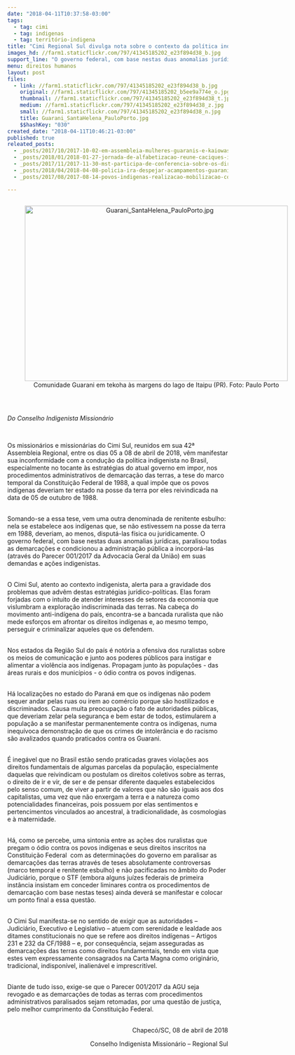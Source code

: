 ```yaml
---
date: "2018-04-11T10:37:58-03:00"
tags:
  - tag: cimi
  - tag: indigenas
  - tag: território-indigena
title: "Cimi Regional Sul divulga nota sobre o contexto da política indigenista no Brasil\n"
images_hd: //farm1.staticflickr.com/797/41345185202_e23f894d38_b.jpg
support_line: "O governo federal, com base nestas duas anomalias jurídicas, paralisou todas as demarcações e condicionou a administração pública a incorporá-las (através do Parecer 001/2017 da Advocacia Geral da União) em suas demandas e ações indigenista"
menu: direitos humanos
layout: post
files:
  - link: //farm1.staticflickr.com/797/41345185202_e23f894d38_b.jpg
    original: //farm1.staticflickr.com/797/41345185202_b5ee9a774e_o.jpg
    thumbnail: //farm1.staticflickr.com/797/41345185202_e23f894d38_t.jpg
    medium: //farm1.staticflickr.com/797/41345185202_e23f894d38_z.jpg
    small: //farm1.staticflickr.com/797/41345185202_e23f894d38_n.jpg
    title: Guarani_SantaHelena_PauloPorto.jpg
    $$hashKey: "030"
created_date: "2018-04-11T10:46:21-03:00"
published: true
releated_posts:
  - _posts/2017/10/2017-10-02-em-assembleia-mulheres-guaranis-e-kaiowas-reafirma-a-continuidade-da-luta-pela-terra.md
  - _posts/2018/01/2018-01-27-jornada-de-alfabetizacao-reune-caciques-indigenas-no-maranhao.md
  - _posts/2017/11/2017-11-30-mst-participa-de-conferencia-sobre-os-direitos-humanos-no-canada.md
  - _posts/2018/04/2018-04-08-policia-ira-despejar-acampamentos-guarani-e-kaiowa-nesta-segunda-em-caarapo-ms.md
  - _posts/2017/08/2017-08-14-povos-indigenas-realizacao-mobilizacao-contra-o-marco-temporal.md

---
```

<div style="text-align:center">
<figure class="image" style="display:inline-block"><img alt="Guarani_SantaHelena_PauloPorto.jpg" height="400" src="//farm1.staticflickr.com/797/41345185202_e23f894d38_b.jpg" width="600" />
<figcaption>Comunidade Guarani em tekoha &agrave;s margens do lago de Itaipu (PR). Foto: Paulo Porto</figcaption>
</figure>
</div>

<p>&nbsp;</p>

<p><em>Do Conselho Indigenista Mission&aacute;rio&nbsp;</em></p>

<p>&nbsp;</p>

<p>Os mission&aacute;rios e mission&aacute;rias do Cimi Sul, reunidos em sua 42&ordf; Assembleia Regional, entre os dias 05 a 08 de abril de 2018, v&ecirc;m manifestar sua inconformidade com a condu&ccedil;&atilde;o da pol&iacute;tica indigenista no Brasil, especialmente no tocante &agrave;s estrat&eacute;gias do atual governo em impor, nos procedimentos administrativos de demarca&ccedil;&atilde;o das terras, a tese do marco temporal da Constitui&ccedil;&atilde;o Federal de 1988, a qual imp&otilde;e que os povos ind&iacute;genas deveriam ter estado na posse da terra por eles reivindicada na data de 05 de outubro de 1988.</p>

<p><br />
Somando-se a essa tese, vem uma outra denominada de renitente esbulho: nela se estabelece aos ind&iacute;genas que, se n&atilde;o estivessem na posse da terra em 1988, deveriam, ao menos, disput&aacute;-las f&iacute;sica ou juridicamente. O governo federal, com base nestas duas anomalias jur&iacute;dicas, paralisou todas as demarca&ccedil;&otilde;es e condicionou a administra&ccedil;&atilde;o p&uacute;blica a incorpor&aacute;-las (atrav&eacute;s do Parecer 001/2017 da Advocacia Geral da Uni&atilde;o) em suas demandas e a&ccedil;&otilde;es indigenistas.</p>

<p><br />
O Cimi Sul, atento ao contexto indigenista, alerta para a gravidade dos problemas que adv&ecirc;m destas estrat&eacute;gias jur&iacute;dico-pol&iacute;ticas. Elas foram forjadas com o intuito de atender interesses de setores da economia que vislumbram a explora&ccedil;&atilde;o indiscriminada das terras. Na cabe&ccedil;a do movimento anti-ind&iacute;gena do pa&iacute;s, encontra-se a bancada ruralista que n&atilde;o mede esfor&ccedil;os em afrontar os direitos ind&iacute;genas e, ao mesmo tempo, perseguir e criminalizar aqueles que os defendem.</p>

<p><br />
Nos estados da Regi&atilde;o Sul do pa&iacute;s &eacute; not&oacute;ria a ofensiva dos ruralistas sobre os meios de comunica&ccedil;&atilde;o e junto aos poderes p&uacute;blicos para instigar e alimentar a viol&ecirc;ncia aos ind&iacute;genas. Propagam junto &agrave;s popula&ccedil;&otilde;es - das &aacute;reas rurais e dos munic&iacute;pios - o &oacute;dio contra os povos ind&iacute;genas.</p>

<p><br />
H&aacute; localiza&ccedil;&otilde;es no estado do Paran&aacute; em que os ind&iacute;genas n&atilde;o podem sequer andar pelas ruas ou irem ao com&eacute;rcio porque s&atilde;o hostilizados e discriminados. Causa muita preocupa&ccedil;&atilde;o o fato de autoridades p&uacute;blicas, que deveriam zelar pela seguran&ccedil;a e bem estar de todos, estimularem a popula&ccedil;&atilde;o a se manifestar permanentemente contra os ind&iacute;genas, numa inequ&iacute;voca demonstra&ccedil;&atilde;o de que os crimes de intoler&acirc;ncia e do racismo s&atilde;o avalizados quando praticados contra os Guarani.</p>

<p><br />
&Eacute; ineg&aacute;vel que no Brasil est&atilde;o sendo praticadas graves viola&ccedil;&otilde;es aos direitos fundamentais de algumas parcelas da popula&ccedil;&atilde;o, especialmente daquelas que reivindicam ou postulam os direitos coletivos sobre as terras, o direito de ir e vir, de ser e de pensar diferente daqueles estabelecidos pelo senso comum, de viver a partir de valores que n&atilde;o s&atilde;o iguais aos dos capitalistas, uma vez que n&atilde;o enxergam a terra e a natureza como potencialidades financeiras, pois possuem por elas sentimentos e pertencimentos vinculados ao ancestral, &agrave; tradicionalidade, &agrave;s cosmologias e &agrave; maternidade.</p>

<p><br />
H&aacute;, como se percebe, uma sintonia entre as a&ccedil;&otilde;es dos ruralistas que pregam o &oacute;dio contra os povos ind&iacute;genas e seus direitos inscritos na Constitui&ccedil;&atilde;o Federal &nbsp;com as determina&ccedil;&otilde;es do governo em paralisar as demarca&ccedil;&otilde;es das terras atrav&eacute;s de teses absolutamente controversas (marco temporal e renitente esbulho) e n&atilde;o pacificadas no &acirc;mbito do Poder Judici&aacute;rio, porque o STF (embora alguns ju&iacute;zes federais de primeira inst&acirc;ncia insistam em conceder liminares contra os procedimentos de demarca&ccedil;&atilde;o com base nestas teses) ainda dever&aacute; se manifestar e colocar um ponto final a essa quest&atilde;o.</p>

<p><br />
O Cimi Sul manifesta-se no sentido de exigir que as autoridades &ndash; Judici&aacute;rio, Executivo e Legislativo &ndash; atuem com serenidade e lealdade aos ditames constitucionais no que se refere aos direitos ind&iacute;genas &ndash; Artigos 231 e 232 da CF/1988 &ndash; e, por consequ&ecirc;ncia, sejam asseguradas as demarca&ccedil;&otilde;es das terras como direitos fundamentais, tendo em vista que estes vem expressamente consagrados na Carta Magna como origin&aacute;rio, tradicional, indispon&iacute;vel, inalien&aacute;vel e imprescrit&iacute;vel.</p>

<p><br />
Diante de tudo isso, exige-se que o Parecer 001/2017 da AGU seja revogado e as demarca&ccedil;&otilde;es de todas as terras com procedimentos administrativos paralisados sejam retomadas, por uma quest&atilde;o de justi&ccedil;a, pelo melhor cumprimento da Constitui&ccedil;&atilde;o Federal.</p>

<p style="text-align: right;"><br />
Chapec&oacute;/SC, 08 de abril de 2018</p>

<p style="text-align: right;">Conselho Indigenista Mission&aacute;rio &ndash; Regional Sul</p>
